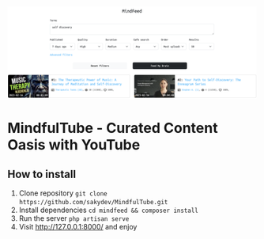 ![image](mindfeed.png)

# MindfulTube - Curated Content Oasis with YouTube

## How to install
1. Clone repository `git clone https://github.com/sakydev/MindfulTube.git`
2. Install dependencies `cd mindfeed && composer install`
3. Run the server `php artisan serve`
4. Visit http://127.0.0.1:8000/ and enjoy
